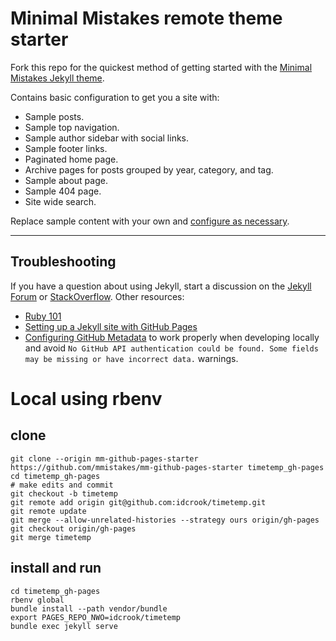 Minimal Mistakes remote theme starter
=====================================

Fork this repo for the quickest method of getting started with the [Minimal Mistakes Jekyll theme](https://github.com/mmistakes/minimal-mistakes).

Contains basic configuration to get you a site with:

-	Sample posts.
-	Sample top navigation.
-	Sample author sidebar with social links.
-	Sample footer links.
-	Paginated home page.
-	Archive pages for posts grouped by year, category, and tag.
-	Sample about page.
-	Sample 404 page.
-	Site wide search.

Replace sample content with your own and [configure as necessary](https://mmistakes.github.io/minimal-mistakes/docs/configuration/).

---

Troubleshooting
---------------

If you have a question about using Jekyll, start a discussion on the [Jekyll Forum](https://talk.jekyllrb.com/) or [StackOverflow](https://stackoverflow.com/questions/tagged/jekyll). Other resources:

-	[Ruby 101](https://jekyllrb.com/docs/ruby-101/)
-	[Setting up a Jekyll site with GitHub Pages](https://jekyllrb.com/docs/github-pages/)
-	[Configuring GitHub Metadata](https://github.com/jekyll/github-metadata/blob/master/docs/configuration.md#configuration) to work properly when developing locally and avoid `No GitHub API authentication could be found. Some fields may be missing or have incorrect data.` warnings.

Local using rbenv
=================

clone
-----

```
git clone --origin mm-github-pages-starter https://github.com/mmistakes/mm-github-pages-starter timetemp_gh-pages
cd timetemp_gh-pages
# make edits and commit
git checkout -b timetemp
git remote add origin git@github.com:idcrook/timetemp.git
git remote update
git merge --allow-unrelated-histories --strategy ours origin/gh-pages
git checkout origin/gh-pages
git merge timetemp
```

install and run
---------------

```shell
cd timetemp_gh-pages
rbenv global
bundle install --path vendor/bundle
export PAGES_REPO_NWO=idcrook/timetemp
bundle exec jekyll serve
```

